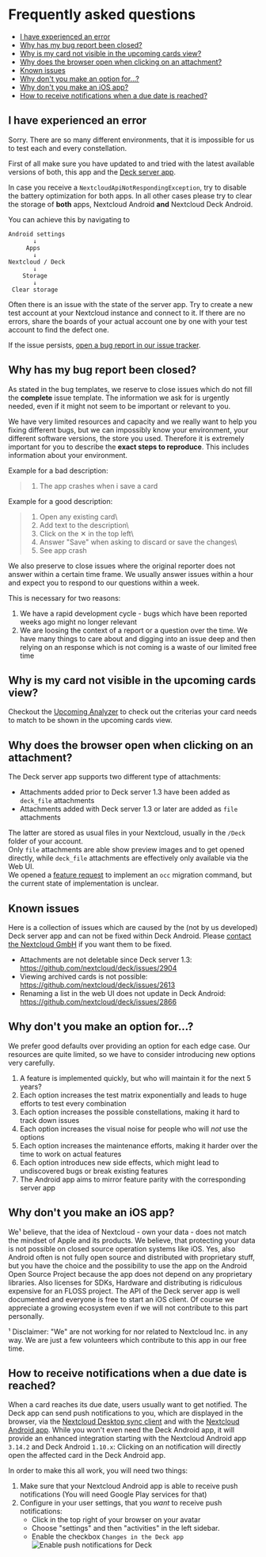 # Frequently asked questions

- [I have experienced an error](#i-have-experienced-an-error)
- [Why has my bug report been closed?](#why-has-my-bug-report-been-closed)
- [Why is my card not visible in the upcoming cards view?](#why-is-my-card-not-visible-in-the-upcoming-cards-view)
- [Why does the browser open when clicking on an attachment?](#why-does-the-browser-open-when-clicking-on-an-attachment)
- [Known issues](#known-issues)
- [Why don't you make an option for…?](#why-dont-you-make-an-option-for)
- [Why don't you make an iOS app?](#why-dont-you-make-an-ios-app)
- [How to receive notifications when a due date is reached?](#how-to-receive-notifications-when-a-due-date-is-reached)

## I have experienced an error

Sorry. There are so many different environments, that it is impossible for us to test each and every constellation.

First of all make sure you have updated to and tried with the latest available versions of both, this app and the [Deck server app](https://apps.nextcloud.com/apps/deck).

In case you receive a `NextcloudApiNotRespondingException`, try to disable the battery optimization for both apps.
In all other cases please try  to clear the storage of **both** apps, Nextcloud Android **and** Nextcloud Deck Android.

You can achieve this by navigating to

```
Android settings
       ↓
     Apps
       ↓
Nextcloud / Deck 
       ↓
    Storage
       ↓
 Clear storage
```

Often there is an issue with the state of the server app. Try to create a new test account at your Nextcloud instance and connect to it.
If there are no errors, share the boards of your actual account one by one with your test account to find the defect one.

If the issue persists, [open a bug report in our issue tracker](https://github.com/stefan-niedermann/nextcloud-deck/issues/new?assignees=&labels=bug&template=bug_report.md&title=).

## Why has my bug report been closed?

As stated in the bug templates, we reserve to close issues which do not fill the **complete** issue template. The information we ask for is urgently needed, even if it might not seem to be important or relevant to you.

We have very limited resources and capacity and we really want to help you fixing different bugs, but we can impossibly know your environment, your different software versions, the store you used.
Therefore it is extremely important for you to describe the **exact steps to reproduce**. This includes information about your environment.

Example for a bad description:

> 1. The app crashes when i save a card

Example for a good description:

> 1. Open any existing card\
> 2. Add text to the description\
> 3. Click on the ✕ in the top left\
> 4. Answer "Save" when asking to discard or save the changes\
> 5. See app crash

We also preserve to close issues where the original reporter does not answer within a certain time frame. We usually answer issues within a hour and expect you to respond to our questions within a week.

This is necessary for two reasons:

1. We have a rapid development cycle - bugs which have been reported weeks ago might no longer relevant
2. We are loosing the context of a report or a question over the time. We have many things to care about and digging into an issue deep and then relying on an response which is not coming is a waste of our limited free time

## Why is my card not visible in the upcoming cards view?

Checkout the [Upcoming Analyzer](https://upcoming-analyzer.niedermann.it/) to check out the criterias your card needs to match to be shown in the upcoming cards view.

## Why does the browser open when clicking on an attachment?

The Deck server app supports two different type of attachments:
- Attachments added prior to Deck server 1.3 have been added as `deck_file` attachments
- Attachments added with Deck server 1.3 or later are added as `file` attachments

The latter are stored as usual files in your Nextcloud, usually in the `/Deck` folder of your account.  
Only `file` attachments are able show preview images and to get opened directly, while `deck_file` attachments are effectively only available via the Web UI.  
We opened a [feature request](https://github.com/nextcloud/deck/issues/3101) to implement an `occ` migration command, but the current state of implementation is unclear.

## Known issues

Here is a collection of issues which are caused by the (not by us developed) Deck server app and can not be fixed within Deck Android. Please [contact the Nextcloud GmbH](https://nextcloud.com/contact/) if you want them to be fixed.

- Attachments are not deletable since Deck server 1.3: https://github.com/nextcloud/deck/issues/2904
- Viewing archived cards is not possible: https://github.com/nextcloud/deck/issues/2613
- Renaming a list in the web UI does not update in Deck Android: https://github.com/nextcloud/deck/issues/2866

## Why don't you make an option for…?

We prefer good defaults over providing an option for each edge case. Our resources are quite limited, so we have to consider introducing new options very carefully.

1. A feature is implemented quickly, but who will maintain it for the next 5 years?
2. Each option increases the test matrix exponentially and leads to huge efforts to test every combination
3. Each option increases the possible constellations, making it hard to track down issues
4. Each option increases the visual noise for people who will *not* use the options
5. Each option increases the maintenance efforts, making it harder over the time to work on actual features
6. Each option introduces new side effects, which might lead to undiscovered bugs or break existing features
7. The Android app aims to mirror feature parity with the corresponding server app

## Why don't you make an iOS app?

We¹ believe, that the idea of Nextcloud - own your data - does not match the mindset of Apple and its products. We believe, that protecting your data is not possible on closed source operation systems like iOS. Yes, also Android often is not fully open source and distributed with proprietary stuff, but you have the choice and the possibility to use the app on the Android Open Source Project because the app does not depend on any proprietary libraries.
Also licenses for SDKs, Hardware and distributing is ridiculous expensive for an FLOSS project.
The API of the Deck server app is well documented and everyone is free to start an iOS client. Of course we appreciate a growing ecosystem even if we will not contribute to this part personally.

¹ Disclaimer: "We" are not working for nor related to Nextcloud Inc. in any way. We are just a few volunteers which contribute to this app in our free time.

## How to receive notifications when a due date is reached?

When a card reaches its due date, users usually want to get notified. The Deck app can send push notifications to you, which are displayed in the browser, via the [Nextcloud Desktop sync client](https://nextcloud.com/install/#install-clients) and with the [Nextcloud Android app](https://apps.nextcloud.com/apps/android_nextcloud_app). While you won't even need the Deck Android app, it will provide an enhanced integration starting with the Nextcloud Android app `3.14.2` and Deck Android `1.10.x`: Clicking on an notification will directly open the affected card in the Deck Android app.

In order to make this all work, you will need two things:
1. Make sure that your Nextcloud Android app is able to receive push notifications (You will need Google Play services for that)
2. Configure in your user settings, that you *want* to receive push notifications:
    - Click in the top right of your browser on your avatar
    - Choose "settings" and then "activities" in the left sidebar.
    - Enable the checkbox `Changes in the Deck app`
       ![Enable push notifications for Deck](https://user-images.githubusercontent.com/4741199/125485987-398f3ee8-f59c-4234-8453-1da679d4d7c5.png)
